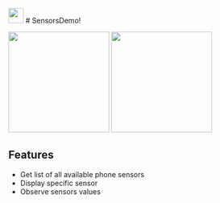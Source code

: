 <img src="https://user-images.githubusercontent.com/44686602/213526606-75accaa9-961a-4759-b82e-e52b2b94481d.png" width="30"> # SensorsDemo!


<img src="https://user-images.githubusercontent.com/44686602/213187510-3bd40a2b-70bd-4391-96f6-a190ddc735cb.jpg" width="200"> <img src="https://user-images.githubusercontent.com/44686602/213523756-126692e2-2b4a-49c8-9cea-ccd901c71239.png" width="200">

## Features
 - Get list of all available phone sensors
 - Display specific sensor
 - Observe sensors values
